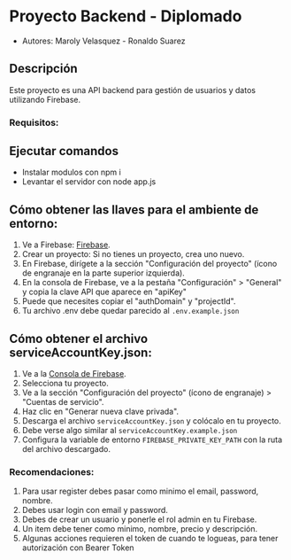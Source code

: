 # Proyecto Backend - Diplomado
* Autores: Maroly Velasquez - Ronaldo Suarez

## Descripción
Este proyecto es una API backend para gestión de usuarios y datos utilizando Firebase.

### Requisitos:
## Ejecutar comandos
* Instalar modulos con npm i
* Levantar el servidor con node app.js

## Cómo obtener las llaves para el ambiente de entorno:
1. Ve a Firebase: [Firebase](https://firebase.google.com/?hl=es-419).
2. Crear un proyecto: Si no tienes un proyecto, crea uno nuevo.
3. En Firebase, dirígete a la sección "Configuración del proyecto" (ícono de engranaje en la parte superior izquierda).
4. En la consola de Firebase, ve a la pestaña "Configuración" > "General" y copia la clave API que aparece en "apiKey"
5. Puede que necesites copiar el "authDomain" y "projectId".
6. Tu archivo .env debe quedar parecido al `.env.example.json`

## Cómo obtener el archivo serviceAccountKey.json:
1. Ve a la [Consola de Firebase](https://console.firebase.google.com/).
2. Selecciona tu proyecto.
3. Ve a la sección "Configuración del proyecto" (ícono de engranaje) > "Cuentas de servicio".
4. Haz clic en "Generar nueva clave privada".
5. Descarga el archivo `serviceAccountKey.json` y colócalo en tu proyecto.
6. Debe verse algo similar al `serviceAccountKey.example.json`
7. Configura la variable de entorno `FIREBASE_PRIVATE_KEY_PATH` con la ruta del archivo descargado.

### Recomendaciones:
1. Para usar register debes pasar como minimo el email, password, nombre. 
2. Debes usar login con email y password.
3. Debes de crear un usuario y ponerle el rol admin en tu Firebase.
4. Un item debe tener como minimo, nombre, precio y descripción.
5. Algunas acciones requieren el token de cuando te logueas, para tener autorización con Bearer Token
